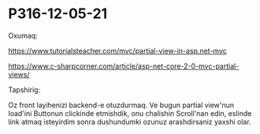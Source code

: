 # P316-12-05-21

Oxumaq:

https://www.tutorialsteacher.com/mvc/partial-view-in-asp.net-mvc

https://www.c-sharpcorner.com/article/asp-net-core-2-0-mvc-partial-views/

Tapshirig:

Oz front layihenizi backend-e otuzdurmaq. Ve bugun partial view'nun load'ini Buttonun clickinde etmishdik, onu chalishin Scroll'nan edin, eslinde link atmaq isteyirdim sonra dushundumki ozunuz arashdirsaniz yaxshi olar.
